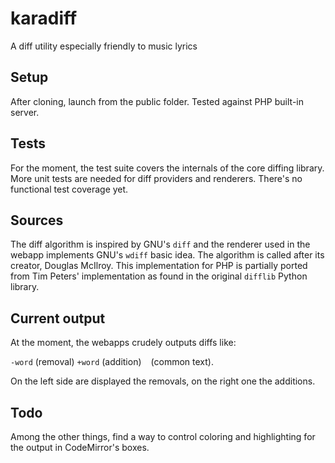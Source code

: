 # karadiff
A diff utility especially friendly to music lyrics

## Setup
After cloning, launch from the public folder. Tested against PHP built-in server.

## Tests
For the moment, the test suite covers the internals of the core diffing library. 
More unit tests are needed for diff providers and renderers.
There's no functional test coverage yet.

## Sources
The diff algorithm is inspired by GNU's `diff` and the renderer used in the webapp implements GNU's `wdiff` basic idea.
The algorithm is called after its creator, Douglas McIlroy.
This implementation for PHP is partially ported from Tim Peters' implementation as found in the original `difflib` Python library.

## Current output
At the moment, the webapps crudely outputs diffs like:

`-word` (removal) `+word` (addition) ` ` (common text).

On the left side are displayed the removals, on the right one the additions.

## Todo
Among the other things, find a way to control coloring and highlighting for the output in CodeMirror's boxes.
